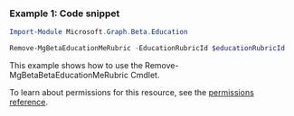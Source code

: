 ### Example 1: Code snippet

```powershellImport-Module Microsoft.Graph.Beta.Education

Remove-MgBetaEducationMeRubric -EducationRubricId $educationRubricId
```
This example shows how to use the Remove-MgBetaBetaEducationMeRubric Cmdlet.
To learn about permissions for this resource, see the [permissions reference](/graph/permissions-reference).

